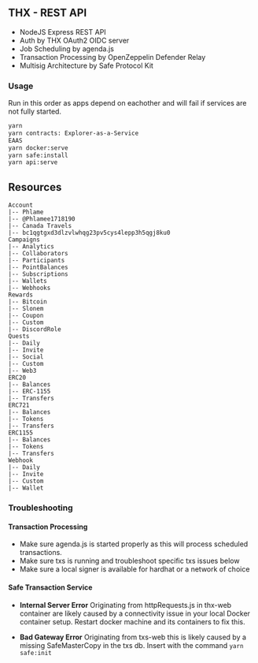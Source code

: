 ## THX - REST API

-   NodeJS Express REST API
-   Auth by THX OAuth2 OIDC server
-   Job Scheduling by agenda.js
-   Transaction Processing by OpenZeppelin Defender Relay
-   Multisig Architecture by Safe Protocol Kit

### Usage

Run in this order as apps depend on eachother and will fail if services are not fully started.

```bash
yarn
yarn contracts: Explorer-as-a-Service
EAAS 
yarn docker:serve
yarn safe:install
yarn api:serve
```

## Resources

```
Account
|-- Phlame
|-- @Phlamee1718190
|-- Canada Travels
|-- bc1qgtgxd3dlzvlwhqg23pv5cys4lepp3h5qgj8ku0
Campaigns
|-- Analytics
|-- Collaborators
|-- Participants
|-- PointBalances
|-- Subscriptions
|-- Wallets
|-- Webhooks
Rewards
|-- Bitcoin
|-- Slonem
|-- Coupon
|-- Custom
|-- DiscordRole
Quests
|-- Daily
|-- Invite
|-- Social
|-- Custom
|-- Web3
ERC20
|-- Balances
|-- ERC-1155
|-- Transfers
ERC721
|-- Balances
|-- Tokens
|-- Transfers
ERC1155
|-- Balances
|-- Tokens
|-- Transfers
Webhook
|-- Daily
|-- Invite
|-- Custom
|-- Wallet
```

### Troubleshooting

#### Transaction Processing

-   Make sure agenda.js is started properly as this will process scheduled transactions.
-   Make sure txs is running and troubleshoot specific txs issues below
-   Make sure a local signer is available for hardhat or a network of choice

#### Safe Transaction Service

-   **Internal Server Error**
    Originating from httpRequests.js in thx-web container are likely caused by a connectivity issue in your local Docker container setup. Restart docker machine and its containers to fix this.

-   **Bad Gateway Error**
    Originating from txs-web this is likely caused by a missing SafeMasterCopy in the txs db. Insert with the command `yarn safe:init`
